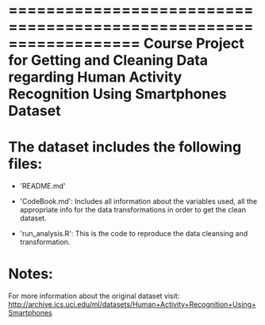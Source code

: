 ==================================================================
Course Project for Getting and Cleaning Data regarding 
Human Activity Recognition Using Smartphones Dataset
==================================================================


The dataset includes the following files:
=========================================

- 'README.md'

- 'CodeBook.md': Includes all information about the variables used, all the appropriate info for the data transformations in order to get the clean dataset.

- 'run_analysis.R': This is the code to reproduce the data cleansing and transformation.


Notes: 
======

For more information about the original dataset visit: http://archive.ics.uci.edu/ml/datasets/Human+Activity+Recognition+Using+Smartphones